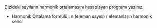 Dizideki sayıların harmonik ortalamasını hesaplayan programı yazınız.

* Harmonik Ortalama formülü : n (eleman sayısı) / elemanların harmonik serisi
